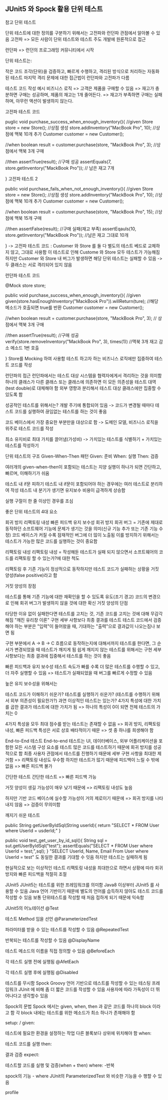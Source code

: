 ## JUnit5 와 Spock 활용 단위 테스트 

참고 
단위 테스트

단위 테스트에 대한 정의를 구분하기 위해서는 고전파와 런던파 관점에서 알아볼 수 있음
고전파 => 모든 사람이 단위 테스트와 테스트 주도 개발에 원론적으로 접근

런던파 => 런던의 프로그래밍 커뮤니티에서 시작

단위 테스트는:

작은 코드 조각(단위)을 검증하고,
빠르게 수행하고,
격리된 방식으로 처리하는 자동화된 테스트
마지막 격리 문제에 대한 접근법이 런던파와 고전파가 다름

테스트 코드 작성 예시
비즈니스 로직
=> 고객은 제품을 구매할 수 있음
=> 재고가 충분하면 구매는 성공하며, 제품의 재고는 1개 줄어든다.
=> 재고가 부족하면 구매는 실패하며, 아무런 액션이 발생하지 않는다.

고전파 테스트 코드

puglic void purchase_success_when_enough_inventory(){
//given
Store store = new Store(); //상점 생성
store.addInventory("MacBook Pro", 10); //상점에 맥북 10개 추가
Customer customer = new Customer();

//when
boolean result = customer.purchase(store, "MackBook Pro", 3); //상점에서 맥북 3개 구매

//then
assertTrue(result); //구매 성공
assertEquals(7, store.getInventory("MackBook Pro")); // 남은 재고 7개

}
고전파 테스트 2

public void purchase_fails_when_not_enough_inventory(){
//given
Store store = new Store(); //상점 생성
store.addInventory("MackBook Pro", 10); //상점에 맥북 10개 추가
Customer customer = new Customer();

//when 
boolean result = customer.purchase(store, "MackBook Pro", 15); //상점에 맥북 15개 구매

//then
assertFalse(result); //구매 실패(재고 부족)
assertEqauls(10, store.getInventory("MackBook Pro")); //남은 재고 그대로 10개

}
-> 고전파 테스트 코드
: Customer 와 Store 를 둘 다 별도의 테스트 베드로 교체하지 않고, 그대로 사용함
이 테스트로 인해 Custome 와 Store 모두 테스트가 가능해짐
하지만 Customer 와 Store 내 버그가 발생하면 해당 단위 테스트는 실패할 수 있음 -> 두 클래스는 서로 격리되어 있지 않음

런던파 테스트 코드

@Mock store store;

public void purchase_success_when_enough_inventory(){
//given
given(store.hasEnoughInventory("MackBook Pro")).willReturn(ture); //해당 메소드가 호출되면 true를 반환
Customer customer = new Customer();

//when
boolean result = customer.purchase(store, "MackBook Pro", 3); // 상점에서 맥북 3개 구매

//then
assertTrue(result); //구매 성공
verify(store.removeInventory("MackBook Pro", 3), times(1)) //맥북 3개 재고 감소 메소드 1번 호출

}
Store를 Mocking 하여 사용함
테스트 하고자 하는 비즈니스 로직에만 집중하여 테스트 코드를 작성

런던파의 접근
런던파에서는 테스트 대상 시스템을 협력자에게서 격리하는 것을 의미함
하나의 클래스가 다른 클래스 또는 클래스에 의존하면 이 모든 의존성을 테스트 대역(test double)로 대체해야 함
외부 영향과 분리해서 테스트 대상 클래스에만 집중할 수 있도록 함

성공적인 테스트를 위해서는?
개발 주기에 통합되어 있음
-> 코드가 변경될 때마다 테스트 코드를 실행하여 끊임없는 테스트를 하는 것이 좋음

코드 베이스에서 가장 중요한 부분만을 대상으로 함
-> 도메인 모델, 비즈니스 로직을 위주로 테스트 코드를 작성

최소 유지비로 최대 가치를 끌어냄(가성비)
-> 가치있는 테스트를 식별하기 + 가치있는 테스트를 작성하기

단위 테스트의 구조
Given-When-Then 패턴
Given: 준비
When: 실행
Then: 검증

여러개의 given-when-then이 포함되는 테스트는 지양
실행이 하나가 되면 간단하고, 빠르며, 이해하기가 쉬움

테스트 내 if문 피하기
테스트 내 if문이 포함되어야 하는 경우에는 여러 테스트로 분리하여 작성
테스트 내 분기가 생기면 유지보수 비용이 급격하게 상승함

실행 구절이 한 줄 이상인 경우를 조심

좋은 단위 테스트의 4대 요소

회귀 방지
리팩토링 내성
빠른 피드백
유지 보수성
회귀 방지
회귀 버그 = 기존에 제대로 동작하던 소프트웨어 기능에 문제가 생기는 것을 의미(신규 기능 추가 또는 기존 기능 수정)
코드 베이스가 커질 수록 잠재적인 버그에 더 많이 노출됨
이를 방지하기 위해서는 테스트가 가능한 많은 코드를 실행하는 것이 중요함

리팩토링 내성
리팩토링 내성 = 작성해둔 테스트가 실패 되지 않으면서 소프트웨어의 코드를 리팩토링 할 수 있는가?에 대한 척도

리팩토링 후 기존 기능이 정상적으로 동작하지만 테스트 코드가 실패하는 상황을 거짓 양성(false positive)라고 함

거짓 양성의 장점

테스트를 통해 기존 기능에 대한 재확인을 할 수 있도록 유도(조기 경고)
코드의 변경으로 인해 회귀 버그가 발생하지 않을 것에 대한 확신
거짓 양성의 단점

타당한 이유 없이 실패한다면 테스트를 고치는 것, 기존 코드를 고치는 것에 대해 무감각해짐
"깨진 유리창 이론"
구현 세부 사항보다 최종 결과를 테스트
테스트 코드에서 검증해야 하는 부분은 "입력"이 들어왔을 때, 기대하는 "출력"으로 결과값이 나오는짐나 보면 됨

구현 부분에서 A -> B -> C 흐름으로 동작하는지에 대해서까지 테스트를 한다면, 그 순서가 변경되었을 때 테스트가 깨지게 됨
쉽게 깨지지 않는 테스트를 위해서는 구현 세부 사항보다는 최종 결과에 집중해서 테스트를 하는 것이 좋음

빠른 피드백과 유지 보수성
테스트 속도가 빠를 수록 더 많은 테스트를 수행할 수 있고, 더 자주 실행할 수 있음
=> 테스트가 실패되었을 때 버그를 빠르게 수정할 수 있음

높은 유지 보수성을 위해서는

테스트 코드가 이해하기 쉬운가?
테스트를 실행하기 쉬운가? (테스트를 수행하기 위해서 외부 의존성이 필요한가?)
과연 이상적인 테스트는 있는가?
4가지 특성에 대한 가치를 곱한 결과가 테스트에 대한 가치가 됨
=> 하나의 특성이 0이 되면 전체 테스트의 가치는 0

4가지 특성을 모두 최대 점수를 받는 테스트는 존재할 수 없음
=> 회귀 방지, 리팩토링 내성, 빠른 피드백 특성은 서로 상호 배타적이기 때문
=> 셋 중 하나를 희생해야 함

End-to-End 테스트
End-to-end 테스트는 UI, 데이터베이스, 외부 어플리케이션을 포함한 모든 시스템 구성 요소를 테스트
많은 코드를 테스트하기 때문에 회귀 방지를 성공적으로 함
최종 사용자 관점에서 테스트를 진행하기 때문에 세부 구현 사항을 최대한 제거함
=> 리팩토링 내성도 우수함
하지만 테스트가 많기 때문에 피드백이 느릴 수 밖에 없음
=> 빠른 피드백 불가

간단한 테스트
간단한 테스트 => 빠른 피드백 가능

거짓 양성이 생길 가능성이 매우 낮기 때문에
=> 리팩토링 내성도 높음

하지만 기반 코드 베이스에 실수할 가능성이 거의 제로이기 때문에
=> 회귀 방지를 나타내지 않음
=> 검증이 무의미함

깨지기 쉬운 테스트

public String getUserByIdSql(String userId){
  return "SELECT * FROM User where UserId = usderId;"
}

public void test_get_user_by_id_sql(){
  String sql = sut.getUserByIdSql("test");
  assertEquals("SELECT * FROM User where UserId = test;",sql);
}
"SELECT UserId, Name, Email From User where UserId = test" 도 동일한 결과를 기대할 수 잇음
하지만 테스트는 실패하게 됨

현실적으로 보는 이상적인 테스트
리팩토링 내성을 최대한으로 하면서 상황에 따라 회귀 방지와 빠른 피드백을 적절히 조절

JUnit5
JUnit5는 테스트를 위한 프레임워크를 의미함
Java8 이상부터 JUnit5 를 사용할 수 있음
Java 언어 기반이기 때문에 별도의 언어를 습득하지 않아도 테스트 코드를 작성할 수 있음
보통 단위테스트를 작성할 때 처음 접하게 되기 때문에 익숙함

JUnit5의 어노테이션
@Test

테스트 Method 임을 선언
@ParameterizedTest

파라미터를 받을 수 있는 테스트를 작성할 수 있음
@RepeatedTest

반복되는 테스트를 작성할 수 있음
@DisplayName

테스트 메소드의 이름을 직접 정의할 수 있음
@BeforeEach

각 테스트 실행 전에 실행됨
@AfetEach

각 테스트 실행 후에 실행됨
@Disabled

테스트를 무시함
Spock
Groovy 언어 기반으로 테스트를 작성할 수 있는 테스팅 프레임워크
JUnit 에 비해 좀 더 짧은 코드를 작성할 수 있음
사용자에 따라 가독성이 더 뛰어나다고 생각할수 있음

Spock의 문법
Spock 에서는 given, when, then 과 같은 코드를 하나의 block 이라고 함
각 block 내에는 테스트를 위한 메소드가 최소 하나가 존재해야 함

setup: / given:

테스트에 필요한 환경을 설정하는 작업
다른 블록보다 상위에 위치해야 함
when:

테스트 코드를 실행
then:

결과 검증
expect:

테스트할 코드를 실행 및 검증(when + then)
where:
-반복

spock의 기능 - where
JUnit의 ParameterizedTest 와 비슷한 기능을 수 행할 수 있음

profile
